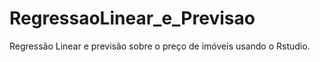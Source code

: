 # RegressaoLinear_e_Previsao
Regressão Linear e previsão sobre o preço de imóveis usando o Rstudio.
